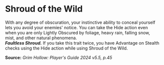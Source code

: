 # Shroud of the Wild

With any degree of obscuration, your instinctive ability to conceal yourself lets you avoid your enemies' notice. You can take the Hide action even when you are only Lightly Obscured by foliage, heavy rain, falling snow, mist, and other natural phenomena.  
***Faultless Shroud.*** If you take this trait twice, you have Advantage on Stealth checks using the Hide action while using Shroud of the Wild.

**Source:** *Grim Hollow: Player's Guide 2024 v5.5, p.45*